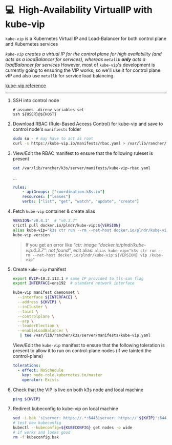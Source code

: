 # :computer:&nbsp; High-Availability VirtualIP with kube-vip

`kube-vip` is a Kubernetes Virtual IP and Load-Balancer for both control plane and Kubernetes
services

_`kube-vip` creates a virtual IP for the control plane for high availability (and acts as a_
_loadBalancer for services), whereas `metallb` **only** acts a loadBalancer for services_ However,
most of `kube-vip`'s development is currently going to ensuring the VIP works, so we'll use it for
control plane vIP and also use `metallb` for service load balancing.

[kube-vip reference](https://kube-vip.io/hybrid/daemonset/)

---

1. SSH into control node

   ```ssh
   # assumes .direnv variables set
   ssh ${USER}@${HOST}
   ```

2. Download RBAC (Rule-Based Access Control) for kube-vip and save to control node's `manifiests`
   folder

   ```sh
   sudo su - # may have to act as root
   curl -s https://kube-vip.io/manifests/rbac.yaml > /var/lib/rancher/k3s/server/manifests/kube-vip-rbac.yaml
   ```

3. View/Edit the RBAC manifest to ensure that the following ruleset is present

   ```sh
   cat /var/lib/rancher/k3s/server/manifests/kube-vip-rbac.yaml
   ```

   ...

   ```yml
   rules:
       - apiGroups: ["coordination.k8s.io"]
       resources: ["leases"]
       verbs: ["list", "get", "watch", "update", "create"]
   ```

4. Fetch `kube-vip` container & create alias

   ```sh
   VERSION="v0.4.1"  # "v0.3.7"
   crictl pull docker.io/plndr/kube-vip:${VERSION}
   alias kube-vip="k3s ctr run --rm --net-host docker.io/plndr/kube-vip:${VERSION} vip /kube-vip"
   kube-vip version
   ```

   > If you get an error like _"ctr: image "docker.io/plndr/kube-vip:0.3.7": not found"_, edit
   > alias:
   > `alias kube-vip="k3s ctr run --rm --net-host docker.io/plndr/kube-vip:${VERSION} vip /kube-vip"`

5. Create `kube-vip` manifest

   ```sh
   export KVIP=10.2.113.1 # same IP provided to tls-san flag
   export INTERFACE=ens192  # standard network interface

   kube-vip manifest daemonset \
     --interface ${INTERFACE} \
     --address ${KVIP} \
     --inCluster \
     --taint \
     --controlplane \
     --arp \
     --leaderElection \
     --enableLoadBalancer \
      | tee /var/lib/rancher/k3s/server/manifests/kube-vip.yaml
   ```

   View/Edit the `kube-vip` manifest to ensure that the following toleration is present to allow it
   to run on control-plane nodes (if we tainted the control-plane)

   ```yml
   tolerations:
     - effect: NoSchedule
       key: node-role.kubernetes.io/master
       operator: Exists
   ```

6. Check that the VIP is live on both k3s node and local machine

   ```sh
   ping ${KVIP}
   ```

7. Redirect kubeconfig to kube-vip on local machine

   ```sh
   sed -i.bak 's|server: https://.*:6443|server: https://'${KVIP}':6443|g' kubeconfig
   # test new kubeconfig
   kubectl --kubeconfig=${KUBECONFIG} get nodes -o wide
   # if works and looks good
   rm -f kubeconfig.bak
   ```
